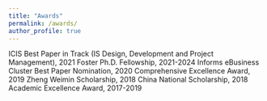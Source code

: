 ```yaml
---
title: "Awards"
permalink: /awards/
author_profile: true
---
```


ICIS Best Paper in Track (IS Design, Development and Project Management), 2021
Foster Ph.D. Fellowship, 2021-2024
Informs eBusiness Cluster Best Paper Nomination, 2020
Comprehensive Excellence Award, 2019
Zheng Weimin Scholarship, 2018
China National Scholarship, 2018
Academic Excellence Award, 2017-2019

<!-- {{ post.date | date: '%m %d, %Y' }} -->
